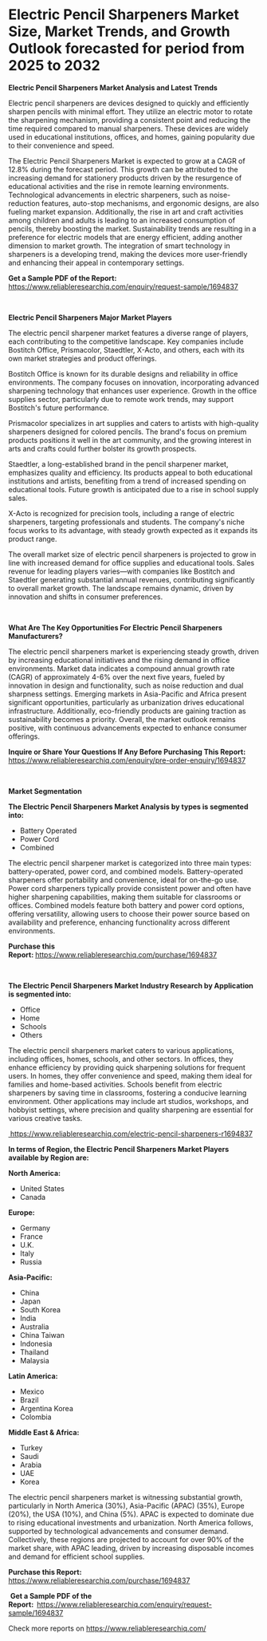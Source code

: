 <p><h1>Electric Pencil Sharpeners Market Size, Market Trends, and Growth Outlook forecasted for period from 2025 to 2032</h1></p><p><strong>Electric Pencil Sharpeners Market Analysis and Latest Trends</strong></p>
<p><p>Electric pencil sharpeners are devices designed to quickly and efficiently sharpen pencils with minimal effort. They utilize an electric motor to rotate the sharpening mechanism, providing a consistent point and reducing the time required compared to manual sharpeners. These devices are widely used in educational institutions, offices, and homes, gaining popularity due to their convenience and speed.</p><p>The Electric Pencil Sharpeners Market is expected to grow at a CAGR of 12.8% during the forecast period. This growth can be attributed to the increasing demand for stationery products driven by the resurgence of educational activities and the rise in remote learning environments. Technological advancements in electric sharpeners, such as noise-reduction features, auto-stop mechanisms, and ergonomic designs, are also fueling market expansion. Additionally, the rise in art and craft activities among children and adults is leading to an increased consumption of pencils, thereby boosting the market. Sustainability trends are resulting in a preference for electric models that are energy efficient, adding another dimension to market growth. The integration of smart technology in sharpeners is a developing trend, making the devices more user-friendly and enhancing their appeal in contemporary settings.</p></p>
<p><strong>Get a Sample PDF of the Report:&nbsp;</strong> <a href="https://www.reliableresearchiq.com/enquiry/request-sample/1694837?utm_campaign=2188&utm_medium=2&utm_source=Github&utm_content=ia&utm_term=09022025&utm_id=electric-pencil-sharpeners">https://www.reliableresearchiq.com/enquiry/request-sample/1694837</a></p>
<p>&nbsp;</p>
<p><strong>Electric Pencil Sharpeners Major Market Players</strong></p>
<p><p>The electric pencil sharpener market features a diverse range of players, each contributing to the competitive landscape. Key companies include Bostitch Office, Prismacolor, Staedtler, X-Acto, and others, each with its own market strategies and product offerings.</p><p>Bostitch Office is known for its durable designs and reliability in office environments. The company focuses on innovation, incorporating advanced sharpening technology that enhances user experience. Growth in the office supplies sector, particularly due to remote work trends, may support Bostitch's future performance.</p><p>Prismacolor specializes in art supplies and caters to artists with high-quality sharpeners designed for colored pencils. The brand's focus on premium products positions it well in the art community, and the growing interest in arts and crafts could further bolster its growth prospects.</p><p>Staedtler, a long-established brand in the pencil sharpener market, emphasizes quality and efficiency. Its products appeal to both educational institutions and artists, benefiting from a trend of increased spending on educational tools. Future growth is anticipated due to a rise in school supply sales.</p><p>X-Acto is recognized for precision tools, including a range of electric sharpeners, targeting professionals and students. The company's niche focus works to its advantage, with steady growth expected as it expands its product range.</p><p>The overall market size of electric pencil sharpeners is projected to grow in line with increased demand for office supplies and educational tools. Sales revenue for leading players varies—with companies like Bostitch and Staedtler generating substantial annual revenues, contributing significantly to overall market growth. The landscape remains dynamic, driven by innovation and shifts in consumer preferences.</p></p>
<p>&nbsp;</p>
<p><strong>What Are The Key Opportunities For Electric Pencil Sharpeners Manufacturers?</strong></p>
<p><p>The electric pencil sharpeners market is experiencing steady growth, driven by increasing educational initiatives and the rising demand in office environments. Market data indicates a compound annual growth rate (CAGR) of approximately 4-6% over the next five years, fueled by innovation in design and functionality, such as noise reduction and dual sharpness settings. Emerging markets in Asia-Pacific and Africa present significant opportunities, particularly as urbanization drives educational infrastructure. Additionally, eco-friendly products are gaining traction as sustainability becomes a priority. Overall, the market outlook remains positive, with continuous advancements expected to enhance consumer offerings.</p></p>
<p><strong>Inquire or Share Your Questions If Any Before Purchasing This Report:</strong> <a href="https://www.reliableresearchiq.com/enquiry/pre-order-enquiry/1694837?utm_campaign=2188&utm_medium=2&utm_source=Github&utm_content=ia&utm_term=09022025&utm_id=electric-pencil-sharpeners">https://www.reliableresearchiq.com/enquiry/pre-order-enquiry/1694837</a></p>
<p>&nbsp;</p>
<p><strong>Market Segmentation</strong></p>
<p><strong>The Electric Pencil Sharpeners Market Analysis by types is segmented into:</strong></p>
<p><ul><li>Battery Operated</li><li>Power Cord</li><li>Combined</li></ul></p>
<p><p>The electric pencil sharpener market is categorized into three main types: battery-operated, power cord, and combined models. Battery-operated sharpeners offer portability and convenience, ideal for on-the-go use. Power cord sharpeners typically provide consistent power and often have higher sharpening capabilities, making them suitable for classrooms or offices. Combined models feature both battery and power cord options, offering versatility, allowing users to choose their power source based on availability and preference, enhancing functionality across different environments.</p></p>
<p><strong>Purchase this Report:&nbsp;</strong><a href="https://www.reliableresearchiq.com/purchase/1694837?utm_campaign=2188&utm_medium=2&utm_source=Github&utm_content=ia&utm_term=09022025&utm_id=electric-pencil-sharpeners">https://www.reliableresearchiq.com/purchase/1694837</a></p>
<p>&nbsp;</p>
<p><strong>The Electric Pencil Sharpeners Market Industry Research by Application is segmented into:</strong></p>
<p><ul><li>Office</li><li>Home</li><li>Schools</li><li>Others</li></ul></p>
<p><p>The electric pencil sharpeners market caters to various applications, including offices, homes, schools, and other sectors. In offices, they enhance efficiency by providing quick sharpening solutions for frequent users. In homes, they offer convenience and speed, making them ideal for families and home-based activities. Schools benefit from electric sharpeners by saving time in classrooms, fostering a conducive learning environment. Other applications may include art studios, workshops, and hobbyist settings, where precision and quality sharpening are essential for various creative tasks.</p></p>
<p><a href="https://www.reliableresearchiq.com/electric-pencil-sharpeners-r1694837?utm_campaign=2188&utm_medium=2&utm_source=Github&utm_content=ia&utm_term=09022025&utm_id=electric-pencil-sharpeners">&nbsp;https://www.reliableresearchiq.com/electric-pencil-sharpeners-r1694837</a></p>
<p><strong>In terms of Region, the Electric Pencil Sharpeners Market Players available by Region are:</strong></p>
<p>
    <p> <strong> North America: </strong>
        <ul>
            <li>United States</li>
            <li>Canada</li>
        </ul>
        </p> 
    <p> <strong> Europe: </strong>
        <ul>
            <li>Germany</li>
            <li>France</li>
            <li>U.K.</li>
            <li>Italy</li>
            <li>Russia</li>
        </ul>
        </p> 
    <p> <strong> Asia-Pacific: </strong>
        <ul>
            <li>China</li>
            <li>Japan</li>
            <li>South Korea</li>
            <li>India</li>
            <li>Australia</li>
            <li>China Taiwan</li>
            <li>Indonesia</li>
            <li>Thailand</li>
            <li>Malaysia</li>
        </ul>
        </p> 
    <p> <strong> Latin America: </strong>
        <ul>
            <li>Mexico</li>
            <li>Brazil</li>
            <li>Argentina Korea</li>
            <li>Colombia</li>
        </ul>
        </p> 
    <p> <strong> Middle East & Africa: </strong>
        <ul>
            <li>Turkey</li>
            <li>Saudi</li>
            <li>Arabia</li>
            <li>UAE</li>
            <li>Korea</li>
        </ul>
    </p>
    </p>
<p><p>The electric pencil sharpeners market is witnessing substantial growth, particularly in North America (30%), Asia-Pacific (APAC) (35%), Europe (20%), the USA (10%), and China (5%). APAC is expected to dominate due to rising educational investments and urbanization. North America follows, supported by technological advancements and consumer demand. Collectively, these regions are projected to account for over 90% of the market share, with APAC leading, driven by increasing disposable incomes and demand for efficient school supplies.</p></p>
<p><strong>Purchase this Report: </strong><a href="https://www.reliableresearchiq.com/purchase/1694837?utm_campaign=2188&utm_medium=2&utm_source=Github&utm_content=ia&utm_term=09022025&utm_id=electric-pencil-sharpeners">https://www.reliableresearchiq.com/purchase/1694837</a></p>
<p>&nbsp;<strong>Get a Sample PDF of the Report:&nbsp;&nbsp;</strong><a href="https://www.reliableresearchiq.com/enquiry/request-sample/1694837?utm_campaign=2188&utm_medium=2&utm_source=Github&utm_content=ia&utm_term=09022025&utm_id=electric-pencil-sharpeners">https://www.reliableresearchiq.com/enquiry/request-sample/1694837</a></p>
<p><strong></strong></p>
<p>Check more reports on <a href="https://www.reliableresearchiq.com/?utm_campaign=2188&utm_medium=2&utm_source=Github&utm_content=ia&utm_term=09022025&utm_id=electric-pencil-sharpeners">https://www.reliableresearchiq.com/</a></p>